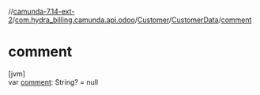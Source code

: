 //[camunda-7.14-ext-2](../../../../index.md)/[com.hydra_billing.camunda.api.odoo](../../index.md)/[Customer](../index.md)/[CustomerData](index.md)/[comment](comment.md)

# comment

[jvm]\
var [comment](comment.md): String? = null

